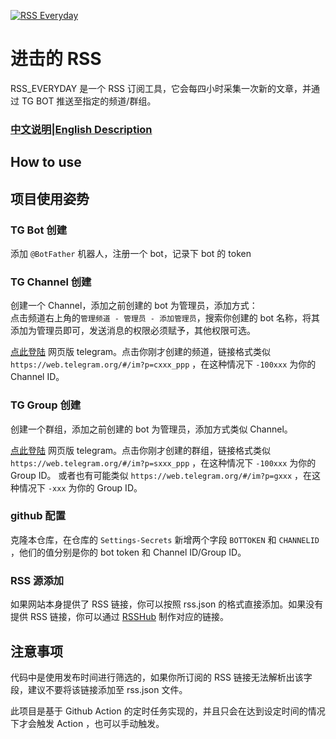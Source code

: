 [![RSS Everyday](https://github.com/xsaction/test2/actions/workflows/index.yml/badge.svg)](https://github.com/xsaction/test2/actions/workflows/index.yml)
# 进击的 RSS
RSS_EVERYDAY 是一个 RSS 订阅工具，它会每四小时采集一次新的文章，并通过 TG BOT 推送至指定的频道/群组。
### [中文说明](https://github.com/GuangzheJiang/rss_everyday/blob/main/README.md)|[English Description](https://github.com/GuangzheJiang/rss_everyday/blob/main/README_en.md)
## How to use
## 项目使用姿势

### TG Bot 创建
添加 `@BotFather` 机器人，注册一个 bot，记录下 bot 的 token  

### TG Channel 创建
创建一个 Channel，添加之前创建的 bot 为管理员，添加方式：  
点击频道右上角的`管理频道 - 管理员 - 添加管理员`，搜索你创建的 bot 名称，将其添加为管理员即可，发送消息的权限必须赋予，其他权限可选。  

[点此登陆](https://web.telegram.org) 网页版 telegram。点击你刚才创建的频道，链接格式类似 `https://web.telegram.org/#/im?p=cxxx_ppp` ，在这种情况下 `-100xxx` 为你的 Channel ID。  

### TG Group 创建
创建一个群组，添加之前创建的 bot 为管理员，添加方式类似 Channel。  

[点此登陆](https://web.telegram.org) 网页版 telegram。点击你刚才创建的群组，链接格式类似`https://web.telegram.org/#/im?p=sxxx_ppp` ，在这种情况下 `-100xxx` 为你的 Group ID。
或者也有可能类似 `https://web.telegram.org/#/im?p=gxxx` ，在这种情况下 `-xxx` 为你的 Group ID。  

### github 配置
克隆本仓库，在仓库的 `Settings-Secrets` 新增两个字段 `BOTTOKEN` 和 `CHANNELID` ，他们的值分别是你的 bot token 和 Channel ID/Group ID。


### RSS 源添加

如果网站本身提供了 RSS 链接，你可以按照 rss.json 的格式直接添加。如果没有提供 RSS 链接，你可以通过 [RSSHub](https://docs.rsshub.app/) 制作对应的链接。

## 注意事项
代码中是使用发布时间进行筛选的，如果你所订阅的 RSS 链接无法解析出该字段，建议不要将该链接添加至 rss.json 文件。

此项目是基于 Github Action 的定时任务实现的，并且只会在达到设定时间的情况下才会触发 Action ，也可以手动触发。
